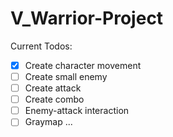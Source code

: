 # V_Warrior-Project

Current Todos:
- [x] Create character movement
- [ ] Create small enemy
- [ ] Create attack
- [ ] Create combo
- [ ] Enemy-attack interaction
- [ ] Graymap
...
